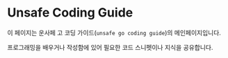 # Unsafe Coding Guide

이 페이지는 운사페 고 코딩 가이드(`unsafe go coding guide`)의 메인페이지입니다.

프로그래밍을 배우거나 작성함에 있어 필요한 코드 스니펫이나 지식을 공유합니다.
